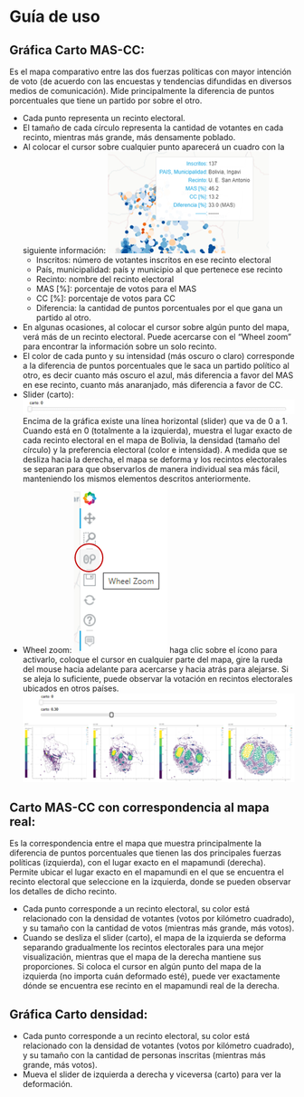 # **Guía de uso** 
## Gráfica Carto MAS-CC:
Es el mapa comparativo entre las dos fuerzas políticas con mayor intención de voto (de acuerdo con las encuestas y tendencias difundidas en diversos medios de comunicación). Mide principalmente la diferencia de puntos porcentuales que tiene un partido por sobre el otro.
* Cada punto representa un recinto electoral.
* El tamaño de cada círculo representa la cantidad de votantes en cada recinto, mientras más grande, más densamente poblado.
* Al colocar el cursor sobre cualquier punto aparecerá un cuadro con la siguiente información: 
![Leyenda un recinto](../img/Leyenda_un_recinto.png)
    * Inscritos: número de votantes inscritos en ese recinto electoral
    * País, municipalidad: país y municipio al que pertenece ese recinto 
    * Recinto: nombre del recinto electoral
    * MAS [%]: porcentaje de votos para el MAS
    * CC [%]: porcentaje de votos para CC
    * Diferencia: la cantidad de puntos porcentuales por el que gana un partido al otro. 
* En algunas ocasiones, al colocar el cursor sobre algún punto del mapa, verá más de un recinto electoral. Puede acercarse con el “Wheel zoom” para encontrar la información sobre un solo recinto.
* El color de cada punto y su intensidad (más oscuro o claro) corresponde a la diferencia de puntos porcentuales que le saca un partido político al otro, es decir cuanto más oscuro el azul, más diferencia a favor del MAS en ese recinto, cuanto más anaranjado, más diferencia a favor de CC.
* Slider (carto):
![Slider 1](../img/Slider_carto1.png)
Encima de la gráfica existe una línea horizontal (slider) que va de 0 a 1. Cuando está en 0 (totalmente a la izquierda), muestra el lugar exacto de cada recinto electoral en el mapa de Bolivia, la densidad (tamaño del círculo) y la preferencia electoral (color e intensidad). A medida que se desliza hacia la derecha, el mapa se deforma y los recintos electorales se separan para que observarlos de manera individual sea más fácil, manteniendo los mismos elementos descritos anteriormente.
* Wheel zoom: 
![Wheel zoom](../img/Wheelzoom.png)
haga clic sobre el ícono para activarlo, coloque el cursor en cualquier parte del mapa, gire la rueda del mouse hacia adelante para acercarse y hacia atrás para alejarse. Si se aleja lo suficiente, puede observar la votación en recintos electorales ubicados en otros países. 
![Wheel zoom](../img/Slider_progresion.png)

## Carto MAS-CC con correspondencia al mapa real:
Es la correspondencia entre el mapa que muestra principalmente la diferencia de puntos porcentuales que tienen las dos principales fuerzas políticas (izquierda), con el lugar exacto en el mapamundi (derecha). 
Permite ubicar el lugar exacto en el mapamundi en el que se encuentra el recinto electoral que seleccione en la izquierda, donde se pueden observar los detalles de dicho recinto.

* Cada punto corresponde a un recinto electoral, su color está relacionado con la densidad de votantes (votos por kilómetro cuadrado), y su tamaño con la cantidad de votos (mientras más grande, más votos). 
* Cuando se desliza el slider (carto), el mapa de la izquierda se deforma separando gradualmente los recintos electorales para una mejor visualización, mientras que el mapa de la derecha mantiene sus proporciones. Si coloca el cursor en algún punto del mapa de la izquierda (no importa cuán deformado esté), puede ver exactamente dónde se encuentra ese recinto en el mapamundi real de la derecha.

## Gráfica Carto densidad:
* Cada punto corresponde a un recinto electoral, su color está relacionado con la densidad de votantes (votos por kilómetro cuadrado), y su tamaño con la cantidad de personas inscritas (mientras más grande, más votos). 
* Mueva el slider de izquierda a derecha y viceversa (carto) para ver la deformación.
